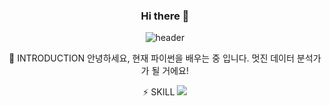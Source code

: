 <div align=center>

 ### Hi there 👋

![header](https://capsule-render.vercel.app/api?type=wave&color=auto&height=300&section=header&text=CHUBINI%20GITHUB&fontSize=90)
 

 
 :raised_hands: INTRODUCTION
 안녕하세요, 현재 파이썬을 배우는 중 입니다.
 멋진 데이터 분석가가 될 거에요!

 :zap: SKILL
  <img src="https://img.shields.io/badge/PYTHON-61DAFB?style=flat&logo=React&logoColor=white"/>
 
<!--
**chubinibini/chubinibini** is a ✨ _special_ ✨ repository because its `README.md` (this file) appears on your GitHub profile.

Here are some ideas to get you started:

- 🔭 I’m currently working on ...
- 🌱 I’m currently learning ...
- 👯 I’m looking to collaborate on ...
- 🤔 I’m looking for help with ...
- 💬 Ask me about ...
- 📫 How to reach me: ...
- 😄 Pronouns: ...
- ⚡ Fun fact: ...
-->
 </div>
